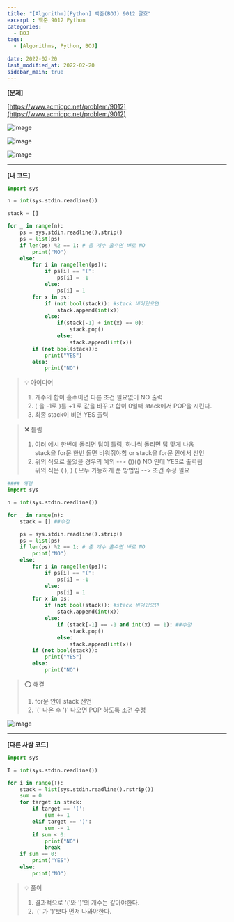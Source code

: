 ```yaml
---
title: "[Algorithm][Python] 백준(BOJ) 9012 괄호"
excerpt : 백준 9012 Python
categories:
  - BOJ
tags:
  - [Algorithms, Python, BOJ]
  
date: 2022-02-20
last_modified_at: 2022-02-20
sidebar_main: true
---
```


**[문제]**

[https://www.acmicpc.net/problem/9012](https://www.acmicpc.net/problem/9012)

![image](https://user-images.githubusercontent.com/31675698/154828627-2bb5be8f-0046-459f-80cc-03388d1927aa.png)


![image](https://user-images.githubusercontent.com/31675698/154828639-65a3f2f3-eff8-4b01-88c8-699c4cfcf654.png)


![image](https://user-images.githubusercontent.com/31675698/154828645-12eae46b-e9a1-41c3-bf4b-e4b5bca28a3b.png)

<hr>

**[내 코드]**

```python
import sys

n = int(sys.stdin.readline())

stack = []

for _ in range(n):
    ps = sys.stdin.readline().strip()
    ps = list(ps)
    if len(ps) %2 == 1: # 총 개수 홀수면 바로 NO
        print("NO")
    else: 
        for i in range(len(ps)):
            if ps[i] == "(":
                ps[i] = -1
            else: 
                ps[i] = 1
        for x in ps:
            if (not bool(stack)): #stack 비어있으면
                stack.append(int(x))
            else:
                if(stack[-1] + int(x) == 0):
                    stack.pop()
                else:
                    stack.append(int(x))
        if (not bool(stack)): 
            print("YES")
        else:
            print("NO")
```
> 💡 아이디어<br/>
> 1. 개수의 합이 홀수이면 다른 조건 필요없이 NO 출력
> 2. ( 을 -1로 )를 +1 로 값을 바꾸고 합이 0일때 stack에서 POP을 시킨다.
> 3. 최종 stack이 비면 YES 출력 


> ❌ 틀림<br/>
> 1. 여러 예시 한번에 돌리면 답이 틀림, 하나씩 돌리면 답 맞게 나옴 <br/>
>stack을 for문 한번 돌면 비워줘야함  or  stack을 for문 안에서 선언
> 2. 위의 식으로 풀었을 경우의 예외 --> ())(() NO 인데 YES로 출력됨<br/>
> 위의 식은 ( ), ) ( 모두 가능하게 푼 방법임
> --> 조건 수정 필요


```python
#### 해결
import sys

n = int(sys.stdin.readline())

for _ in range(n):
    stack = [] ##수정

    ps = sys.stdin.readline().strip()
    ps = list(ps)
    if len(ps) %2 == 1: # 총 개수 홀수면 바로 NO
        print("NO")
    else: 
        for i in range(len(ps)):
            if ps[i] == "(":
                ps[i] = -1
            else: 
                ps[i] = 1
        for x in ps:
            if (not bool(stack)): #stack 비어있으면
                stack.append(int(x))
            else:
                if (stack[-1] == -1 and int(x) == 1): ##수정
                    stack.pop()
                else:
                    stack.append(int(x))
        if (not bool(stack)): 
            print("YES")
        else:
            print("NO")
```
> ⭕️ 해결 <br/>
> 1. for문 안에 stack 선언
> 2. '(' 나온 후 ')' 나오면 POP 하도록 조건 수정

![image](https://user-images.githubusercontent.com/31675698/154828609-971c156f-e08c-47bc-9c8e-ca7fa6edc7b8.png)


<hr>

**[다른 사람 코드]**

```python
import sys

T = int(sys.stdin.readline())

for i in range(T):
    stack = list(sys.stdin.readline().rstrip())
    sum = 0
    for target in stack:
        if target == '(':
            sum += 1
        elif target == ')':
            sum -= 1
        if sum < 0:
            print("NO")
            break
    if sum == 0:
        print("YES")
    else:
        print("NO")
```

> 💡 풀이<br/>
> 1. 결과적으로 '('와 ')'의 개수는 같아야한다.
> 2. '(' 가 ')'보다 먼저 나와야한다.